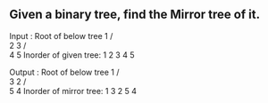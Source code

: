 ## Given a binary tree, find the Mirror tree of it.

Input : Root of below tree
            1
          /   \
         2      3
        / \
       4   5 
Inorder of given tree: 1 2 3 4 5

Output : Root of below tree
            1
          /   \
         3      2
               /  \
              5    4
Inorder of mirror tree: 1 3 2 5 4
                   
                    